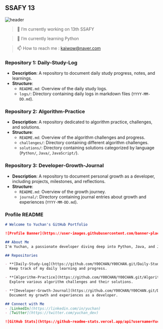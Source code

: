 ## SSAFY 13

![header](https://capsule-render.vercel.app/api?type=Cylinder&color=random&height=300&section=header&text=Y00CHAN&fontSize=90)


>🔭 I’m currently working on 13th SSAFY

>🌱 I’m currently learning Python

>📫 How to reach me : kaiwow@naver.com


### Repository 1: **Daily-Study-Log**
- **Description**: A repository to document daily study progress, notes, and learnings.
- **Structure**:
  - `README.md`: Overview of the daily study logs.
  - `logs/`: Directory containing daily logs in markdown files (`YYYY-MM-DD.md`).

### Repository 2: **Algorithm-Practice**
- **Description**: A repository dedicated to algorithm practice, challenges, and solutions.
- **Structure**:
  - `README.md`: Overview of the algorithm challenges and progress.
  - `challenges/`: Directory containing different algorithm challenges.
  - `solutions/`: Directory containing solutions categorized by language (`Python/`, `Java/`, `JavaScript/`).

### Repository 3: **Developer-Growth-Journal**
- **Description**: A repository to document personal growth as a developer, including projects, milestones, and reflections.
- **Structure**:
  - `README.md`: Overview of the growth journey.
  - `journal/`: Directory containing journal entries about growth and experiences (`YYYY-MM-DD.md`).

### Profile README
```markdown
# Welcome to Yuchan's GitHub Portfolio

![Profile Banner](https://user-images.githubusercontent.com/banner-placeholder)

## About Me
I'm Yuchan, a passionate developer diving deep into Python, Java, and JavaScript. My GitHub repositories reflect my journey of continuous learning and development. I document my daily studies, algorithm challenges, and personal growth as a developer.

## Repositories

- **[Daily-Study-Log](https://github.com/Y00CHAN/Y00CHAN.git/Daily-Study-Log)**  
  Keep track of my daily learning and progress.

- **[Algorithm-Practice](https://github.com/Y00CHAN/Y00CHAN.git/Algorithm-Practice)**  
  Explore various algorithm challenges and their solutions.

- **[Developer-Growth-Journal](https://github.com/Y00CHAN/Y00CHAN.git/Developer-Growth-Journal)**  
  Document my growth and experiences as a developer.

## Connect with Me
- [LinkedIn](https://linkedin.com/in/yuchan)
- [Twitter](https://twitter.com/yuchan_dev)

![GitHub Stats](https://github-readme-stats.vercel.app/api?username=Yuchan&show_icons=true&theme=radical)
```
